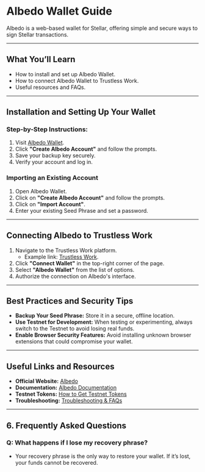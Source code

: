 # Albedo Wallet Guide

Albedo is a web-based wallet for Stellar, offering simple and secure ways to sign Stellar transactions.

---

## **What You’ll Learn**
- How to install and set up Albedo Wallet.
- How to connect Albedo Wallet to Trustless Work.
- Useful resources and FAQs.

---

## **Installation and Setting Up Your Wallet**

### **Step-by-Step Instructions:**
1. Visit [Albedo Wallet](https://albedo.link/).
2. Click **"Create Albedo Account"** and follow the prompts.
3. Save your backup key securely.
4. Verify your account and log in.

### **Importing an Existing Account**
1. Open Albedo Wallet.
2. Click on **"Create Albedo Account"** and follow the prompts.
3. Click on **"Import Account"**. 
4. Enter your existing Seed Phrase and set a password.

---

## **Connecting Albedo to Trustless Work**

1. Navigate to the Trustless Work platform.
   - Example link: [Trustless Work](https://dapp.trustlesswork.com/).
2. Click **"Connect Wallet"** in the top-right corner of the page.
3. Select **"Albedo Wallet"** from the list of options.
4. Authorize the connection on Albedo's interface.

---

## **Best Practices and Security Tips**

- **Backup Your Seed Phrase:** Store it in a secure, offline location.
- **Use Testnet for Development:** When testing or experimenting, always switch to the Testnet to avoid losing real funds.
- **Enable Browser Security Features:** Avoid installing unknown browser extensions that could compromise your wallet.

---

## **Useful Links and Resources**

- **Official Website:** [Albedo](https://albedo.link/)
- **Documentation:** [Albedo Documentation](https://albedo.link/docs)
- **Testnet Tokens:** [How to Get Testnet Tokens](../testnet-tokens.md)
- **Troubleshooting:** [Troubleshooting & FAQs](../troubleshooting.md)

---

## **6. Frequently Asked Questions**

### **Q: What happens if I lose my recovery phrase?**
- Your recovery phrase is the only way to restore your wallet. If it’s lost, your funds cannot be recovered.
